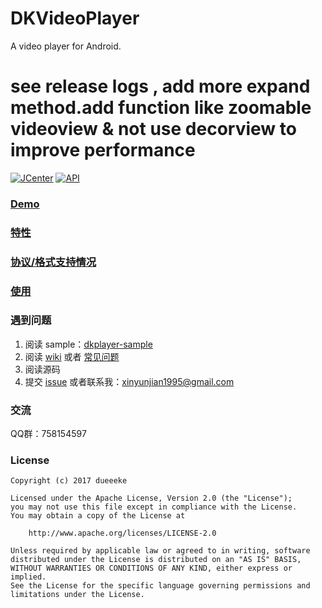 # DKVideoPlayer
A video player for Android.
# see release logs , add more expand method.add function like zoomable videoview & not use decorview to improve performance 
[![JCenter](https://api.bintray.com/packages/dueeeke/maven/dkplayer-java/images/download.svg)](https://bintray.com/dueeeke/maven/dkplayer-java/_latestVersion)
[![API](https://img.shields.io/badge/API-16%2B-brightgreen.svg?style=flat)](https://android-arsenal.com/api?level=16)

### [Demo](https://d.alphaqr.com/1r3u)

### [特性](https://github.com/dueeeke/DKVideoPlayer/wiki#%E7%89%B9%E6%80%A7)

### [协议/格式支持情况](https://github.com/dueeeke/DKVideoPlayer/wiki/%E6%94%AF%E6%8C%81%E7%9A%84%E5%AA%92%E4%BD%93%E6%A0%BC%E5%BC%8F)

### [使用](https://github.com/dueeeke/DKVideoPlayer/wiki#%E7%AE%80%E5%8D%95%E4%BD%BF%E7%94%A8)

### 遇到问题
1. 阅读 sample：[dkplayer-sample](https://github.com/dueeeke/DKVideoPlayer/tree/master/dkplayer-sample)
2. 阅读 [wiki](https://github.com/dueeeke/DKVideoPlayer/wiki) 或者 [常见问题](https://github.com/dueeeke/DKVideoPlayer/wiki/%E5%B8%B8%E8%A7%81%E9%97%AE%E9%A2%98)
3. 阅读源码
4. 提交 [issue](https://github.com/dueeeke/DKVideoPlayer/issues) 或者联系我：xinyunjian1995@gmail.com

### 交流
QQ群：758154597

### License
```
Copyright (c) 2017 dueeeke

Licensed under the Apache License, Version 2.0 (the "License");
you may not use this file except in compliance with the License.
You may obtain a copy of the License at

    http://www.apache.org/licenses/LICENSE-2.0

Unless required by applicable law or agreed to in writing, software
distributed under the License is distributed on an "AS IS" BASIS,
WITHOUT WARRANTIES OR CONDITIONS OF ANY KIND, either express or implied.
See the License for the specific language governing permissions and
limitations under the License.
```
